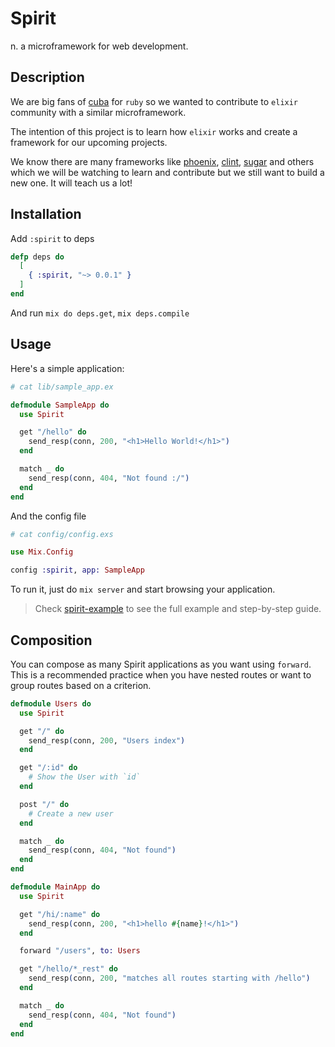 Spirit
======

n. a microframework for web development.

## Description

We are big fans of [cuba] for `ruby` so we wanted to contribute to `elixir`
community with a similar microframework.

The intention of this project is to learn how `elixir` works and create a
framework for our upcoming projects.

We know there are many frameworks like [phoenix], [clint], [sugar] and others
which we will be watching to learn and contribute but we still want to build
a new one. It will teach us a lot!

## Installation

Add `:spirit` to deps

```elixir
defp deps do
  [
    { :spirit, "~> 0.0.1" }
  ]
end
```

And run `mix do deps.get`, `mix deps.compile`

## Usage

Here's a simple application:

```elixir
# cat lib/sample_app.ex

defmodule SampleApp do
  use Spirit

  get "/hello" do
    send_resp(conn, 200, "<h1>Hello World!</h1>")
  end

  match _ do
    send_resp(conn, 404, "Not found :/")
  end
end
```

And the config file

```elixir
# cat config/config.exs

use Mix.Config

config :spirit, app: SampleApp
```

To run it, just do `mix server` and start browsing your application.

> Check [spirit-example] to see the full example and step-by-step guide.

## Composition

You can compose as many Spirit applications as you want using `forward`.
This is a recommended practice when you have nested routes or want to group
routes based on a criterion.

```elixir
defmodule Users do
  use Spirit

  get "/" do
    send_resp(conn, 200, "Users index")
  end

  get "/:id" do
    # Show the User with `id`
  end

  post "/" do
    # Create a new user
  end

  match _ do
    send_resp(conn, 404, "Not found")
  end
end

defmodule MainApp do
  use Spirit

  get "/hi/:name" do
    send_resp(conn, 200, "<h1>hello #{name}!</h1>")
  end

  forward "/users", to: Users

  get "/hello/*_rest" do
    send_resp(conn, 200, "matches all routes starting with /hello")
  end

  match _ do
    send_resp(conn, 404, "Not found")
  end
end
```


[cuba]: https://github.com/soveran/cuba
[clint]: https://github.com/lpil/clint
[sugar]: http://sugar-framework.github.io
[phoenix]: http://phoenixframework.org
[spirit-example]: https://github.com/citrusbyte/spirit-example
